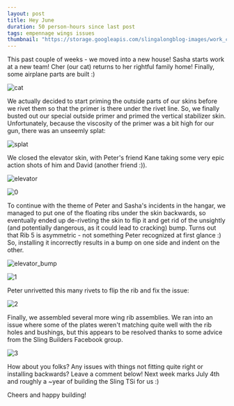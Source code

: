 ```yaml
---
layout: post
title: Hey June
duration: 50 person-hours since last post
tags: empennage wings issues
thumbnail: "https://storage.googleapis.com/slingalongblog-images/work_cat_square_thumb.jpg"
---
```


This past couple of weeks - we moved into a new house! Sasha starts work at a new team! Cher (our cat) returns to her rightful family home! Finally, some airplane parts are built :)

![cat](https://storage.googleapis.com/slingalongblog-images/work_cat.jpg)

We actually decided to start priming the outside parts of our skins before we rivet them so that the primer is there under the rivet line. So, we finally busted out our special outside primer and primed the vertical stabilizer skin. Unfortunately, because the viscosity of the primer was a bit high for our gun, there was an unseemly splat:

![splat](https://storage.googleapis.com/slingalongblog-images/new_primer_splat.jpg)

We closed the elevator skin, with Peter's friend Kane taking some very epic action shots of him and David (another friend :)).

![elevator](https://storage.googleapis.com/slingalongblog-images/peter_david_work.jpg)


![0](https://storage.googleapis.com/slingalongblog-images/david_action_shot.jpg)


To continue with the theme of Peter and Sasha's incidents in the hangar, we managed to put one of the floating ribs under the skin backwards, so eventually ended up de-riveting the skin to flip it and get rid of the unsightly (and potentially dangerous, as it could lead to cracking) bump. Turns out that Rib 5 is asymmetric - not something Peter recognized at first glance :) So, installing it incorrectly results in a bump on one side and indent on the other.

![elevator_bump](https://storage.googleapis.com/slingalongblog-images/bump.jpg)

![1](https://storage.googleapis.com/slingalongblog-images/incriminating_rib.jpg)

Peter unrivetted this many rivets to flip the rib and fix the issue:


![2](https://storage.googleapis.com/slingalongblog-images/undone_rivets.jpg)

Finally, we assembled several more wing rib assemblies. We ran into an issue where some of the plates weren't matching quite well with the rib holes and bushings, but this appears to be resolved thanks to some advice from the Sling Builders Facebook group. 

![3](https://storage.googleapis.com/slingalongblog-images/bad_bushing.jpg)

How about you folks? Any issues with things not fitting quite right or installing backwards? Leave a comment below! Next week marks July 4th and roughly a ~year of building the Sling TSi for us :)

Cheers and happy building!

